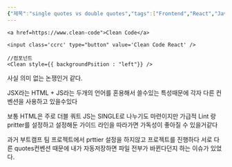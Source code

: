 ```yaml
---
{"제목":"single quotes vs double quotes","tags":["Frontend","React","JavaScript","HTML"],"dg-publish":true,"permalink":"/공부/Frontend/single quotes vs double quotes/","dgPassFrontmatter":true,"updated":"2025-04-21T10:21:33.908+09:00"}
---
```


```tsx
<a href=https://www.clean-code">Clean Code</a>
```

```tsx
<input class='ccrc' type="button" value='Clean Code React' />
```

```tsx
//컴포넌트
<Clean style={{ backgroundPsition : "left"}} />
```


사실 의미 없는 논쟁인거 같다.

JSX라는 HTML + JS라는 두개의 언어를 혼용해서 쓸수있는 특성때문에
각자 다른 컨벤션을 사용하고 있을수있다

보통 HTML은 주로 더블 쿼트 JS는 SINGLE로 나누기도 마련이지만 가급적 Lint 랑 pritter를 설정하고 설정해둔 가이드 라인을 따라가면 가독성이 좋아질 수 있을거같다 

과거 부트캠프 팀 프로젝트에서 prttier 설정을 하지않고 프로젝트를 진행하다 서로 다른 quotes컨벤션 때문에 내가 자동저장하면 파일 전부가 바뀐다던지 하는 이슈가 있었다.
